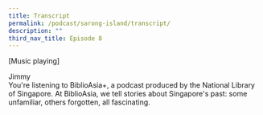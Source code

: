 ```yaml
---
title: Transcript
permalink: /podcast/sarong-island/transcript/
description: ""
third_nav_title: Episode 8
---
```

[Music playing]

Jimmy   
You're listening to BiblioAsia+, a podcast produced by the National Library of Singapore. At BiblioAsia, we tell stories about Singapore's past: some unfamiliar, others forgotten, all fascinating.